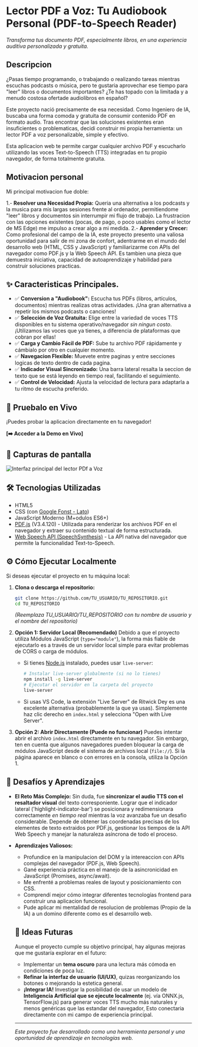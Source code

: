 # Lector PDF a Voz: Tu Audiobook Personal (PDF-to-Speech Reader)

*Transforma tus documento PDF, especialmente libros, en una experiencia auditiva personalizada y gratuita.*

## Descripcion

¿Pasas tiempo programando, o trabajando o realizando tareas mientras escuchas podcasts o música, pero te gustaria aprovechar ese tiempo para "leer" libros o documentos importantes? ¿Te has topado con la limitada y a menudo costosa ofertade audiolibros en español?

Este proyecto nació precisamente de esa necesidad. Como Ingeniero de IA, buscaba una forma comoda y gratuita de consumir contenido PDF en formato audio. Tras encontrar que las soluciones existentes eran insuficientes o problematicas, decidi construir mi propia herramienta: un lector PDF a voz personalizable, simple y efectivo.

Esta aplicacion web te permite cargar cualquier archivo PDF y escucharlo utilizando las voces Text-to-Speech (TTS) integradas en tu propio navegador, de forma totalmente gratuita.

## Motivacion personal

Mi principal motivacion fue doble:

1.-     **Resolver una Necesidad Propia:** Queria una alternativa a los podcasts y la musica para mis largas sesiones frente al ordenador, permitiendome "leer" libros y documentos sin interrumpir mi flujo de trabajo. La frustracion con las opciones existentes (pocas, de pago, o poco usables como el lector de MS Edge) me impulso a crear algo a mi medida.
2.-     **Aprender y Crecer:** Como profesional del campo de la IA, este proyecto presento una valiosa oportunidad para salir de mi zona de confort, adentrarme en el mundo del desarrollo web (HTML, CSS y JavaScript) y familiarizarme con APIs del navegador como PDF.js y la Web Speech API. Es tambien una pieza que demuestra iniciativa, capacidad de autoaprendizaje y habilidad para construir soluciones practicas.

## ✨ Caracteristicas Principales.

*   ✅ **Conversion a "Audiobook":** Escucha tus PDFs (libros, artículos, documentos) mientras realizas otras actividades. ¡Una gran alternativa a repetir los mismos podcasts o canciones!
*   ✅ **Selección de Voz Gratuita:** Elige entre la variedad de voces TTS disponibles en tu sistema operativo/navegador *sin ningun costo*. ¡Utilizamos las voces que ya tienes, a diferencia de plataformas que cobran por ellas!
*   ✅ **Carga y Cambio Fácil de PDF:** Sube tu archivo PDF rápidamente y cámbialo por otro en cualquier momento.
*   ✅ **Navegacion Flexible:** Muevete entre paginas y entre secciones logicas de texto dentro de cada pagina.
*   ✅ **Indicador Visual Sincronizado:** Una barra lateral resalta la seccion de texto que se está leyendo en tiempo real, facilitando el seguimiento.
*   ✅ **Control de Velocidad:** Ajusta la velocidad de lectura para adaptarla a tu ritmo de escucha preferido.

## 🚀 Pruebalo en Vivo

¡Puedes probar la aplicacion directamente en tu navegador!

**[➡️ Acceder a la Demo en Vivo]**

## 📸 Capturas de pantalla

![Interfaz principal del lector PDf a Voz](PDF_to_TTS\images\captura1.JPG)

## 🛠 Tecnologias Utilizadas

*   HTML5
*   CSS (con [Google Fonst - Lato](https://fonts.google.com/specimen/Lato))
*   JavaScript Moderno (M+odulos ES6+)
*   [PDF.js](https://mozilla.github.io/pdf.js/) (V3.4.120) - Utilizada para renderizar los archivos PDF en el navegador y extraer su contenido textual de forma estructurada.
*   [Web Speech API (SpeechSynthesis)](https://developer.mozilla.org/en-US/docs/Web/API/Web_Speech_API) - La API nativa del navegador que permite la funcionalidad Text-to-Speech.

## ⚙️ Cómo Ejecutar Localmente

Si deseas ejecutar el proyecto en tu máquina local:

1.  **Clona o descarga el repositorio:**
    ```bash
    git clone https://github.com/TU_USUARIO/TU_REPOSITORIO.git
    cd TU_REPOSITORIO
    ```
    *(Reemplaza TU_USUARIO/TU_REPOSITORIO con tu nombre de usuario y el nombre del repositorio)*

2.  **Opción 1: Servidor Local (Recomendado)**
    Debido a que el proyecto utiliza Módulos JavaScript (`type="module"`), la forma más fiable de ejecutarlo es a través de un servidor local simple para evitar problemas de CORS o carga de módulos.
    *   Si tienes [Node.js](https://nodejs.org/) instalado, puedes usar `live-server`:
        ```bash
        # Instalar live-server globalmente (si no lo tienes)
        npm install -g live-server
        # Ejecutar el servidor en la carpeta del proyecto
        live-server
        ```
    *   Si usas VS Code, la extensión "Live Server" de Ritwick Dey es una excelente alternativa (probablemente la que ya usas). Simplemente haz clic derecho en `index.html` y selecciona "Open with Live Server".

3.  **Opción 2: Abrir Directamente (Puede no funcionar)**
    Puedes intentar abrir el archivo `index.html` directamente en tu navegador. Sin embargo, ten en cuenta que algunos navegadores pueden bloquear la carga de módulos JavaScript desde el sistema de archivos local (`file://`). Si la página aparece en blanco o con errores en la consola, utiliza la Opción 1.

## 🤔 Desafíos y Aprendizajes

*   **El Reto Más Complejo:** Sin duda, fue **sincronizar el audio TTS con el resaltador visual** del texto corresponiente. Lograr que el indicador lateral ('highlight-indicator-bar') se posicionara y redimensionara correctamente *en tiempo real* mientras la voz avanzaba fue un desafio considerable. Depende de obtener las coordenadas precisas de los elementes de texto extraidos por PDF.js, gestionar los tiempos de la API Web Speech y manejar la naturaleza asíncrona de todo el proceso.
*   **Aprendizajes Valiosos:**
    *   Profundice en la manipulacion del DOM y la intereaccion con APIs complejas del navegador (PDF.js, Web Speech).
    *   Gané experiencia práctica en el manejo de la asincronicidad en JavaScript (Promises, async/await).
    *   Me enfrenté a problemas reales de layout y posicionamiento con CSS.
    *   Comprendí mejor cómo integrar diferentes tecnologías frontend para construir una aplicacion funcional.
    *   Pude aplicar mi mentalidad de resolucion de problemas (Propio de la IA) a un domino diferente como es el desarrollo web.

    ## 🔮 Ideas Futuras

    Aunque el proyecto cumple su objetivo principal, hay algunas mejoras que me gustaría explorar en el futuro:

    *   Implementar un **tema oscuro** para una lectura más cómoda en condiciones de poca luz.
    *   **Refinar la interfaz de usuario (UI/UX)**, quizas reorganizando los botones o mejorando la estetica general.
    *   **¡Integrar IA!** Investigar la posibilidad de usar un modelo de **Inteligencia Artificial que se ejecute localmente** (ej. vía ONNX.js, TensorFlow.js) para generar voces TTS mucho más naturales y menos genéricas que las estandar del navegador, Esto conectaria directamente con mi campo de experiencia principal.

    ---
    *Este proyecto fue desarrollado como una herramienta personal y una oportunidad de aprendizaje en tecnologías web.*